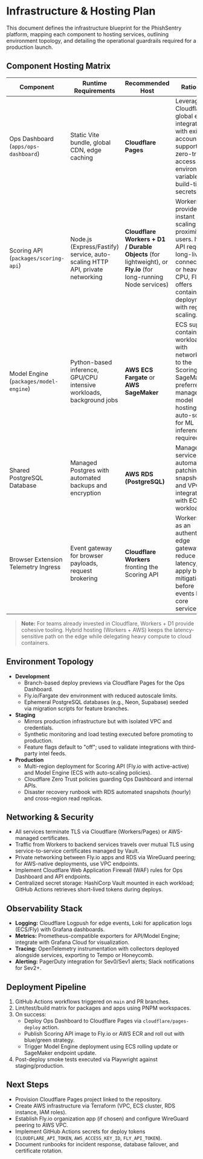 # Infrastructure & Hosting Plan

This document defines the infrastructure blueprint for the PhishSentry platform, mapping each component to hosting services, outlining environment topology, and detailing the operational guardrails required for a production launch.

## Component Hosting Matrix

| Component | Runtime Requirements | Recommended Host | Rationale |
| --- | --- | --- | --- |
| Ops Dashboard (`apps/ops-dashboard`) | Static Vite bundle, global CDN, edge caching | **Cloudflare Pages** | Leverages Cloudflare's global edge, integrates with existing account, supports zero-trust access and environment variables for build-time secrets. |
| Scoring API (`packages/scoring-api`) | Node.js (Express/Fastify) service, auto-scaling HTTP API, private networking | **Cloudflare Workers + D1 / Durable Objects** (for lightweight), or **Fly.io** (for long-running Node services) | Workers provide instant scaling and proximity to users. If the API requires long-lived connections or heavier CPU, Fly.io offers containerized deployments with regional scaling. |
| Model Engine (`packages/model-engine`) | Python-based inference, GPU/CPU intensive workloads, background jobs | **AWS ECS Fargate** or **AWS SageMaker** | ECS supports container workloads with networking to the Scoring API; SageMaker is preferred if managed model hosting and auto-scaling for ML inference is required. |
| Shared PostgreSQL Database | Managed Postgres with automated backups and encryption | **AWS RDS (PostgreSQL)** | Managed service with automated patching, snapshots, and VPC integration with ECS/Fly workloads. |
| Browser Extension Telemetry Ingress | Event gateway for browser payloads, request brokering | **Cloudflare Workers** fronting the Scoring API | Workers act as an authenticated edge gateway, reduce latency, and apply bot mitigation before events hit core services. |

> **Note:** For teams already invested in Cloudflare, Workers + D1 provide cohesive tooling. Hybrid hosting (Workers + AWS) keeps the latency-sensitive path on the edge while delegating heavy compute to cloud containers.

## Environment Topology

- **Development**
  - Branch-based deploy previews via Cloudflare Pages for the Ops Dashboard.
  - Fly.io/Fargate dev environment with reduced autoscale limits.
  - Ephemeral PostgreSQL databases (e.g., Neon, Supabase) seeded via migration scripts for feature branches.
- **Staging**
  - Mirrors production infrastructure but with isolated VPC and credentials.
  - Synthetic monitoring and load testing executed before promoting to production.
  - Feature flags default to "off"; used to validate integrations with third-party intel feeds.
- **Production**
  - Multi-region deployment for Scoring API (Fly.io with active-active) and Model Engine (ECS with auto-scaling policies).
  - Cloudflare Zero Trust policies guarding Ops Dashboard and internal APIs.
  - Disaster recovery runbook with RDS automated snapshots (hourly) and cross-region read replicas.

## Networking & Security

- All services terminate TLS via Cloudflare (Workers/Pages) or AWS-managed certificates.
- Traffic from Workers to backend services travels over mutual TLS using service-to-service certificates managed by Vault.
- Private networking between Fly.io apps and RDS via WireGuard peering; for AWS-native deployments, use VPC endpoints.
- Implement Cloudflare Web Application Firewall (WAF) rules for Ops Dashboard and API endpoints.
- Centralized secret storage: HashiCorp Vault mounted in each workload; GitHub Actions retrieves short-lived tokens during deploys.

## Observability Stack

- **Logging:** Cloudflare Logpush for edge events, Loki for application logs (ECS/Fly) with Grafana dashboards.
- **Metrics:** Prometheus-compatible exporters for API/Model Engine; integrate with Grafana Cloud for visualization.
- **Tracing:** OpenTelemetry instrumentation with collectors deployed alongside services, exporting to Tempo or Honeycomb.
- **Alerting:** PagerDuty integration for Sev0/Sev1 alerts; Slack notifications for Sev2+.

## Deployment Pipeline

1. GitHub Actions workflows triggered on `main` and PR branches.
2. Lint/test/build matrix for packages and apps using PNPM workspaces.
3. On success:
   - Deploy Ops Dashboard to Cloudflare Pages via `cloudflare/pages-deploy` action.
   - Publish Scoring API image to Fly.io or AWS ECR and roll out with blue/green strategy.
   - Trigger Model Engine deployment using ECS rolling update or SageMaker endpoint update.
4. Post-deploy smoke tests executed via Playwright against staging/production.

## Next Steps

- Provision Cloudflare Pages project linked to the repository.
- Create AWS infrastructure via Terraform (VPC, ECS cluster, RDS instance, IAM roles).
- Establish Fly.io organization app (if chosen) and configure WireGuard peering to AWS VPC.
- Implement GitHub Actions secrets for deploy tokens (`CLOUDFLARE_API_TOKEN`, `AWS_ACCESS_KEY_ID`, `FLY_API_TOKEN`).
- Document runbooks for incident response, database failover, and certificate rotation.

